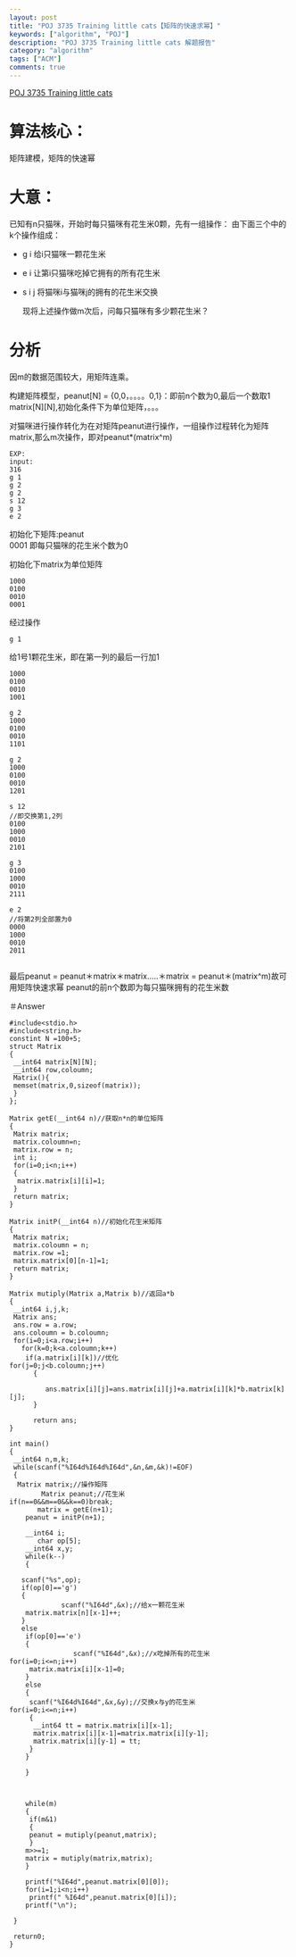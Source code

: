 ```yaml
---
layout: post
title: "POJ 3735 Training little cats【矩阵的快速求幂】"
keywords: ["algorithm", "POJ"]
description: "POJ 3735 Training little cats 解题报告"
category: "algorithm"
tags: ["ACM"]
comments: true
---
```


[POJ 3735 Training little cats](http://poj.org/problem?id=3735)

# 算法核心：

矩阵建模，矩阵的快速幂


# 大意：

已知有n只猫咪，开始时每只猫咪有花生米0颗，先有一组操作：
由下面三个中的k个操作组成：

*  g i 给i只猫咪一颗花生米
*  e i 让第i只猫咪吃掉它拥有的所有花生米
* s i j 将猫咪i与猫咪j的拥有的花生米交换

  现将上述操作做m次后，问每只猫咪有多少颗花生米？

 

# 分析

因m的数据范围较大，用矩阵连乘。

构建矩阵模型，peanut[N] = {0,0，。。。。0,1}：即前n个数为0,最后一个数取1
matrix[N][N],初始化条件下为单位矩阵，。。。

对猫咪进行操作转化为在对矩阵peanut进行操作，一组操作过程转化为矩阵matrix,那么m次操作，即对peanut*(matrix^m)

```
EXP:
input:
316
g 1
g 2
g 2
s 12
g 3
e 2
```

初始化下矩阵:peanut  
0001 即每只猫咪的花生米个数为0

初始化下matrix为单位矩阵

```
1000
0100
0010
0001
```
经过操作 
```
g 1
```

给1号1颗花生米，即在第一列的最后一行加1

```
1000
0100
0010
1001

g 2
1000
0100
0010
1101

g 2
1000
0100
0010
1201

s 12
//即交换第1,2列
0100
1000
0010
2101

g 3
0100
1000
0010
2111

e 2
//将第2列全部置为0
0000
1000
0010
2011


```


最后peanut = peanut＊matrix＊matrix.....＊matrix = peanut＊(matrix^m)故可用矩阵快速求幂
peanut的前n个数即为每只猫咪拥有的花生米数

＃Answer

```
#include<stdio.h>
#include<string.h>
constint N =100+5;
struct Matrix
{
 __int64 matrix[N][N];
 __int64 row,coloumn;
 Matrix(){
 memset(matrix,0,sizeof(matrix));
 }
};

Matrix getE(__int64 n)//获取n*n的单位矩阵
{
 Matrix matrix;
 matrix.coloumn=n;
 matrix.row = n;
 int i;
 for(i=0;i<n;i++)
 {
  matrix.matrix[i][i]=1;
 }
 return matrix;
}

Matrix initP(__int64 n)//初始化花生米矩阵
{
 Matrix matrix;
 matrix.coloumn = n;
 matrix.row =1;
 matrix.matrix[0][n-1]=1;
 return matrix;
}

Matrix mutiply(Matrix a,Matrix b)//返回a*b
{
 __int64 i,j,k;
 Matrix ans;
 ans.row = a.row;
 ans.coloumn = b.coloumn;
 for(i=0;i<a.row;i++)
   for(k=0;k<a.coloumn;k++)
    if(a.matrix[i][k])//优化
for(j=0;j<b.coloumn;j++)
      {
  
         ans.matrix[i][j]=ans.matrix[i][j]+a.matrix[i][k]*b.matrix[k][j];
      }

      return ans;
}

int main() 
{
 __int64 n,m,k;
 while(scanf("%I64d%I64d%I64d",&n,&m,&k)!=EOF)
 {
  Matrix matrix;//操作矩阵
        Matrix peanut;//花生米
if(n==0&&m==0&&k==0)break;
       matrix = getE(n+1);
    peanut = initP(n+1);
    
    __int64 i;
       char op[5];
    __int64 x,y;
    while(k--)
    {
  
   scanf("%s",op);
   if(op[0]=='g')
   {
             scanf("%I64d",&x);//给x一颗花生米
    matrix.matrix[n][x-1]++;
   }
   else
    if(op[0]=='e')
    {
                scanf("%I64d",&x);//x吃掉所有的花生米
for(i=0;i<=n;i++)
     matrix.matrix[i][x-1]=0;
    }
    else
    {
     scanf("%I64d%I64d",&x,&y);//交换x与y的花生米
for(i=0;i<=n;i++)
     {
      __int64 tt = matrix.matrix[i][x-1];
      matrix.matrix[i][x-1]=matrix.matrix[i][y-1];
      matrix.matrix[i][y-1] = tt;
     }
    }
   
    }
      
   
   
    while(m)          
    {
     if(m&1)
     {
     peanut = mutiply(peanut,matrix);
     }    
    m>>=1;
    matrix = mutiply(matrix,matrix);
    }

    printf("%I64d",peanut.matrix[0][0]);
    for(i=1;i<n;i++)
     printf(" %I64d",peanut.matrix[0][i]);
    printf("\n");

 }

 return0;
}
```
